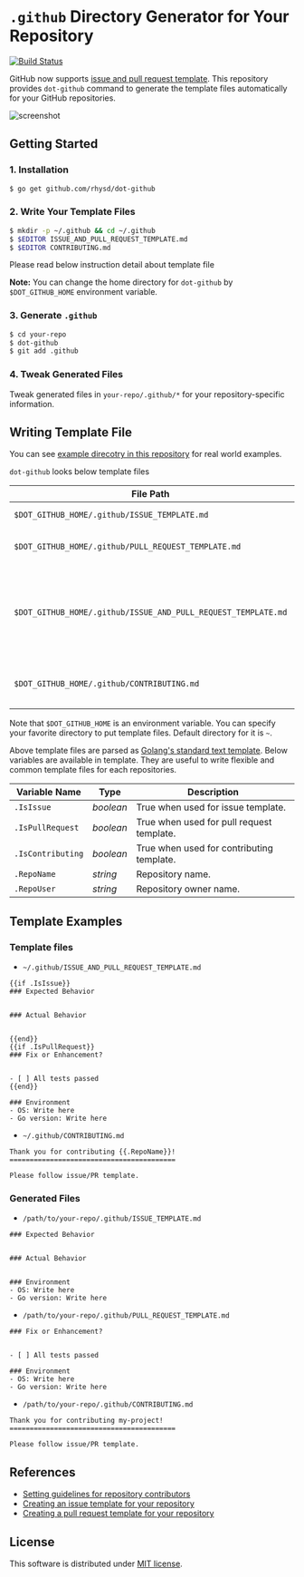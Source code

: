 `.github` Directory Generator for Your Repository
=================================================
[![Build Status](https://travis-ci.org/rhysd/dot-github.svg?branch=master)](https://travis-ci.org/rhysd/dot-github)

GitHub now supports [issue and pull request template](https://github.com/blog/2111-issue-and-pull-request-templates).  This repository provides `dot-github` command to generate the template files automatically for your GitHub repositories.

![screenshot](https://raw.githubusercontent.com/rhysd/ss/master/dot-github/main.gif)

## Getting Started

### 1. Installation

```sh
$ go get github.com/rhysd/dot-github
```

### 2. Write Your Template Files

```sh
$ mkdir -p ~/.github && cd ~/.github
$ $EDITOR ISSUE_AND_PULL_REQUEST_TEMPLATE.md
$ $EDITOR CONTRIBUTING.md
```

Please read below instruction detail about template file

**Note:** You can change the home directory for `dot-github` by `$DOT_GITHUB_HOME` environment variable.

### 3. Generate `.github`

```sh
$ cd your-repo
$ dot-github
$ git add .github
```

### 4. Tweak Generated Files

Tweak generated files in `your-repo/.github/*` for your repository-specific information.

## Writing Template File

You can see [example direcotry in this repository](exapmle/) for real world examples.

`dot-github` looks below template files

| File Path                                                     | Description                                                                               |
| ------------------------------------------------------------- | ----------------------------------------------------------------------------------------- |
| `$DOT_GITHUB_HOME/.github/ISSUE_TEMPLATE.md`                  | Template for issues.                                                                      |
| `$DOT_GITHUB_HOME/.github/PULL_REQUEST_TEMPLATE.md`           | Template for pull requests.                                                               |
| `$DOT_GITHUB_HOME/.github/ISSUE_AND_PULL_REQUEST_TEMPLATE.md` | If above files are not found, this file is used for template of issues and pull requests. |
| `$DOT_GITHUB_HOME/.github/CONTRIBUTING.md`                    | Template for contributing guideline.                                                      |

Note that `$DOT_GITHUB_HOME` is an environment variable.  You can specify your favorite directory to put template files.  Default directory for it is `~`.

Above template files are parsed as [Golang's standard text template](https://golang.org/pkg/text/template/).  Below variables are available in template.  They are useful to write flexible and common template files for each repositories.

| Variable Name     | Type      | Description                               |
| ----------------- | --------- | ----------------------------------------- |
| `.IsIssue`        | *boolean* | True when used for issue template.        |
| `.IsPullRequest`  | *boolean* | True when used for pull request template. |
| `.IsContributing` | *boolean* | True when used for contributing template. |
| `.RepoName`       | *string*  | Repository name.                          |
| `.RepoUser`       | *string*  | Repository owner name.                    |

## Template Examples

### Template files

- `~/.github/ISSUE_AND_PULL_REQUEST_TEMPLATE.md`

```
{{if .IsIssue}}
### Expected Behavior


### Actual Behavior


{{end}}
{{if .IsPullRequest}}
### Fix or Enhancement?


- [ ] All tests passed
{{end}}

### Environment
- OS: Write here
- Go version: Write here
```

- `~/.github/CONTRIBUTING.md`

```
Thank you for contributing {{.RepoName}}!
=========================================

Please follow issue/PR template.
```

### Generated Files

- `/path/to/your-repo/.github/ISSUE_TEMPLATE.md`

```
### Expected Behavior


### Actual Behavior


### Environment
- OS: Write here
- Go version: Write here
```

- `/path/to/your-repo/.github/PULL_REQUEST_TEMPLATE.md`

```
### Fix or Enhancement?


- [ ] All tests passed

### Environment
- OS: Write here
- Go version: Write here
```

- `/path/to/your-repo/.github/CONTRIBUTING.md`

```
Thank you for contributing my-project!
=========================================

Please follow issue/PR template.
```

## References

- [Setting guidelines for repository contributors](https://help.github.com/articles/setting-guidelines-for-repository-contributors/)
- [Creating an issue template for your repository](https://help.github.com/articles/creating-an-issue-template-for-your-repository/)
- [Creating a pull request template for your repository](https://help.github.com/articles/creating-a-pull-request-template-for-your-repository/)

## License

This software is distributed under [MIT license](LICENSE.txt).
